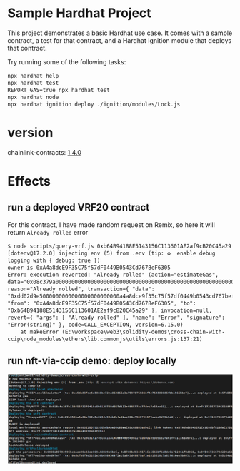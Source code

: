 # Sample Hardhat Project

This project demonstrates a basic Hardhat use case. It comes with a sample contract, a test for that contract, and a Hardhat Ignition module that deploys that contract.

Try running some of the following tasks:

```shell
npx hardhat help
npx hardhat test
REPORT_GAS=true npx hardhat test
npx hardhat node
npx hardhat ignition deploy ./ignition/modules/Lock.js
```

# version 

chainlink-contracts: [1.4.0](https://github.com/smartcontractkit/chainlink-evm/tags)

# Effects

## run a deployed VRF20 contract

For this contract, I have made random request on Remix, so here it will return `Already rolled` error

```
$ node scripts/query-vrf.js 0xb64B94188E5143156C113601AE2af9cB20C45a29
[dotenv@17.2.0] injecting env (5) from .env (tip: ⚙️  enable debug   
logging with { debug: true })
owner is 0xA4a8dcE9F35C75f57dF0449B0543Cd767BeF6305
Error: execution reverted: "Already rolled" (action="estimateGas", data="0x08c379a00000000000000000000000000000000000000000000000000000000000000020000000000000000000000000000000000000000000000000000000000000000e416c726561647920726f6c6c6564000000000000000000000000000000000000", reason="Already rolled", transaction={ "data": "0xdd02d9e5000000000000000000000000a4a8dce9f35c75f57df0449b0543cd767bef6305", "from": "0xA4a8dcE9F35C75f57dF0449B0543Cd767BeF6305", "to": "0xb64B94188E5143156C113601AE2af9cB20C45a29" }, invocation=null, revert={ "args": [ "Already rolled" ], "name": "Error", "signature": "Error(string)" }, code=CALL_EXCEPTION, version=6.15.0)
    at makeError (E:\workspace\web3\solidity-demos\cross-chain-with-ccip\node_modules\ethers\lib.commonjs\utils\errors.js:137:21)
```

## run nft-via-ccip demo: deploy locally

![](../assets/cross-chain-ccip-local.png)
